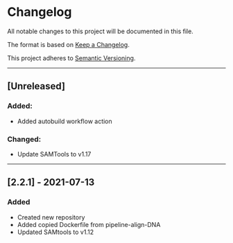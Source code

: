 # Changelog
All notable changes to this project will be documented in this file.

The format is based on [Keep a Changelog](https://keepachangelog.com/en/1.0.0/).

This project adheres to [Semantic Versioning](https://semver.org/spec/v2.0.0.html).

---
## [Unreleased]
### Added: 
- Added autobuild workflow action

### Changed:
- Update SAMTools to v1.17
---

## [2.2.1] - 2021-07-13
### Added
- Created new repository
- Added copied Dockerfile from pipeline-align-DNA
- Updated SAMtools to v1.12
